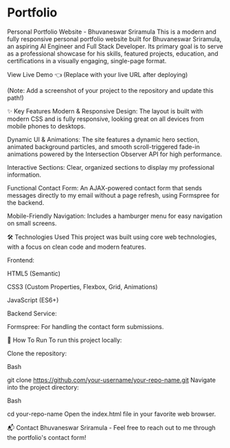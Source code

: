 # Portfolio

Personal Portfolio Website - Bhuvaneswar Sriramula
This is a modern and fully responsive personal portfolio website built for Bhuvaneswar Sriramula, an aspiring AI Engineer and Full Stack Developer. Its primary goal is to serve as a professional showcase for his skills, featured projects, education, and certifications in a visually engaging, single-page format.

View Live Demo 👈 (Replace with your live URL after deploying)

(Note: Add a screenshot of your project to the repository and update this path!)

✨ Key Features
Modern & Responsive Design: The layout is built with modern CSS and is fully responsive, looking great on all devices from mobile phones to desktops.

Dynamic UI & Animations: The site features a dynamic hero section, animated background particles, and smooth scroll-triggered fade-in animations powered by the Intersection Observer API for high performance.

Interactive Sections: Clear, organized sections to display my professional information.

Functional Contact Form: An AJAX-powered contact form that sends messages directly to my email without a page refresh, using Formspree for the backend.

Mobile-Friendly Navigation: Includes a hamburger menu for easy navigation on small screens.

🛠️ Technologies Used
This project was built using core web technologies, with a focus on clean code and modern features.

Frontend:

HTML5 (Semantic)

CSS3 (Custom Properties, Flexbox, Grid, Animations)

JavaScript (ES6+)

Backend Service:

Formspree: For handling the contact form submissions.

🚀 How To Run
To run this project locally:

Clone the repository:

Bash

git clone https://github.com/your-username/your-repo-name.git
Navigate into the project directory:

Bash

cd your-repo-name
Open the index.html file in your favorite web browser.

📬 Contact
Bhuvaneswar Sriramula - Feel free to reach out to me through the portfolio's contact form!








